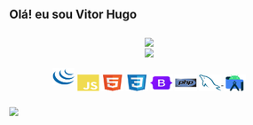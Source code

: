 ## Olá! eu sou Vitor Hugo
 ##
<div align="center">
  <a href="https://github.com/VitorHugoFreireFrancoGoncales">
  <img height="20%" src="https://github-readme-stats.vercel.app/api?username=VitorHugoFreireFrancoGoncales&show_icons=true&theme=white&include_all_commits=true&count_private=true"/>
    <br>
    <a href=https://github.com/VitorHugoFreireFrancoGoncales?tab=repositories">
  <img height="10%" src="https://github-readme-stats.vercel.app/api/top-langs/?username=VitorHugoFreireFrancoGoncales&layout=compact&langs_count=7&theme=white"/>
  </a>
</div>
  
<div style="display: inline_block" align="center"><br>
  <img align="" alt="" height="30" width="40" src="https://raw.githubusercontent.com/devicons/devicon/master/icons/jquery/jquery-original.svg">
  <img align="center" alt="" height="30" width="40" src="https://raw.githubusercontent.com/devicons/devicon/master/icons/javascript/javascript-plain.svg">
  <img align="center" alt="" height="30" width="40" src="https://raw.githubusercontent.com/devicons/devicon/master/icons/html5/html5-original.svg">
  <img align="center" alt="" height="30" width="40" src="https://raw.githubusercontent.com/devicons/devicon/master/icons/css3/css3-original.svg">
  <img align="center" alt="" height="30" width="40" src="https://raw.githubusercontent.com/devicons/devicon/master/icons/bootstrap/bootstrap-original.svg">
  <img align="center" alt="" height="30" width="40" src="https://raw.githubusercontent.com/devicons/devicon/master/icons/php/php-original.svg">
  <a href="https://www.mysql.com/">
  <img  align="center" alt="" height="30" width="40" src="https://raw.githubusercontent.com/devicons/devicon/master/icons/mysql/mysql-original.svg">
  <img align="center" alt="" height="30" width="40" src="https://raw.githubusercontent.com/devicons/devicon/master/icons/androidstudio/androidstudio-original.svg">
  </a>
</div>
  
  ##
  
<div> 
  <a href = "mailto:vitor.hugo.freire.franco@gmail.com"><img src="https://img.shields.io/badge/-Gmail-%23333?style=for-the-badge&logo=gmail&logoColor=white" target="_blank"></a>
</div>
